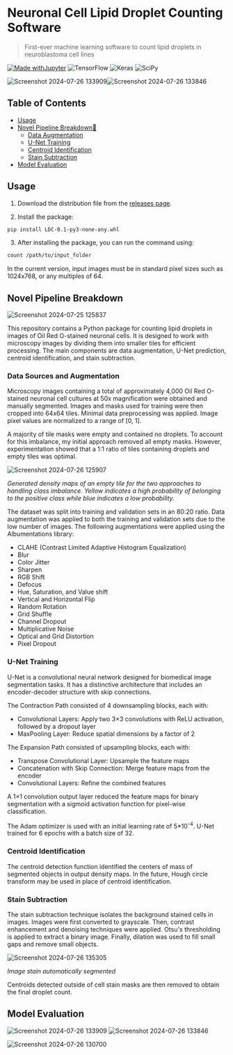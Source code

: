 # Neuronal Cell Lipid Droplet Counting Software

> First-ever machine learning software to count lipid droplets in neuroblastoma cell lines

[![Made withJupyter](https://img.shields.io/badge/Made%20with-Jupyter-orange?style=for-the-badge&logo=Jupyter)](https://jupyter.org/try) ![TensorFlow](https://img.shields.io/badge/TensorFlow-FF6F00?style=for-the-badge&logo=tensorflow&logoColor=white) ![Keras](https://img.shields.io/badge/Keras-FF0000?style=for-the-badge&logo=keras&logoColor=white) ![SciPy](https://img.shields.io/badge/SciPy-654FF0?style=for-the-badge&logo=SciPy&logoColor=white)

![Screenshot 2024-07-26 133909](https://github.com/user-attachments/assets/971cf081-e559-4602-8124-dd499d6199a2)![Screenshot 2024-07-26 133846](https://github.com/user-attachments/assets/e0aa40e7-277b-4358-ab46-716cf6d39706)

## Table of Contents

 * [Usage](#usage)
 * [Novel Pipeline Breakdown💃](#novel-pipeline-breakdown)
   * [Data Augmentation](#data-augmentation)
   * [U-Net Training](#u-net-training)
   * [Centroid Identification](#centroid-identification)
   * [Stain Subtraction](#stain-subtraction)
 * [Model Evaluation](#model-evaluation)

## Usage

1. Download the distribution file from the [releases page](https://github.com/alex1xu/Lipid-Droplet-Counting/releases).
   
2. Install the package:
```sh
pip install LDC-0.1-py3-none-any.whl
```

3. After installing the package, you can run the command using:
```sh
count /path/to/input_folder
```

In the current version, input images must be in standard pixel sizes such as 1024x768, or any multiples of 64.

## Novel Pipeline Breakdown

![Screenshot 2024-07-25 125837](https://github.com/user-attachments/assets/1c968439-58a2-4f92-9766-d384d0be18d1)

This repository contains a Python package for counting lipid droplets in images of Oil Red O-stained neuronal cells. It is designed to work with microscopy images by dividing them into smaller tiles for efficient processing. The main components are data augmentation, U-Net prediction, centroid identification, and stain subtraction.

### Data Sources and Augmentation

Microscopy images containing a total of approximately 4,000 Oil Red O-stained neuronal cell cultures at 50x magnification were obtained and manually segmented. Images and masks used for training were then cropped into 64x64 tiles. Minimal data preprocessing was applied. Image pixel values are normalized to a range of [0, 1]. 

A majority of tile masks were empty and contained no droplets. To account for this imbalance, my initial approach removed all empty masks. However, experimentation showed that a 1:1 ratio of tiles containing droplets and empty tiles was optimal.

![Screenshot 2024-07-26 125907](https://github.com/user-attachments/assets/bca708ba-fc8c-4656-b82a-0e63ed040611)

_Generated density maps of an empty tile for the two approaches to handling class imbalance. Yellow indicates a high probability of belonging to the positive class while blue indicates a low probability._

The dataset was split into training and validation sets in an 80:20 ratio. Data augmentation was applied to both the training and validation sets due to the low number of images. The following augmentations were applied using the Albumentations library:
 - CLAHE (Contrast Limited Adaptive Histogram Equalization)
 - Blur
 - Color Jitter
 - Sharpen
 - RGB Shift
 - Defocus
 - Hue, Saturation, and Value shift
 - Vertical and Horizontal Flip
 - Random Rotation
 - Grid Shuffle
 - Channel Dropout
 - Multiplicative Noise
 - Optical and Grid Distortion
 - Pixel Dropout

### U-Net Training

U-Net is a convolutional neural network designed for biomedical image segmentation tasks. It has a distinctive architecture that includes an encoder-decoder structure with skip connections.

The Contraction Path consisted of 4 downsampling blocks, each with:
 - Convolutional Layers: Apply two 3×3 convolutions with ReLU activation, followed by a dropout layer
 - MaxPooling Layer: Reduce spatial dimensions by a factor of 2

The Expansion Path consisted of upsampling blocks, each with:
 - Transpose Convolutional Layer: Upsample the feature maps
 - Concatenation with Skip Connection: Merge feature maps from the encoder
 - Convolutional Layers: Refine the combined features

A 1×1 convolution output layer reduced the feature maps for binary segmentation with a sigmoid activation function for pixel-wise classification.

The Adam optimizer is used with an initial learning rate of 5*10<sup>-4</sup>. U-Net trained for 6 epochs with a batch size of 32.

### Centroid Identification

The centroid detection function identified the centers of mass of segmented objects in output density maps. In the future, Hough circle transform may be used in place of centroid identification.

### Stain Subtraction

The stain subtraction technique isolates the background stained cells in images. Images were first converted to grayscale. Then, contrast enhancement and denoising techniques were applied. Otsu's thresholding is applied to extract a binary image. Finally, dilation was used to fill small gaps and remove small objects.

![Screenshot 2024-07-26 135305](https://github.com/user-attachments/assets/24d98cf8-ceff-44b4-a971-2cfc13ff4181)

_Image stain automatically segmented_

Centroids detected outside of cell stain masks are then removed to obtain the final droplet count. 

## Model Evaluation

![Screenshot 2024-07-26 133909](https://github.com/user-attachments/assets/971cf081-e559-4602-8124-dd499d6199a2) ![Screenshot 2024-07-26 133846](https://github.com/user-attachments/assets/e0aa40e7-277b-4358-ab46-716cf6d39706)

![Screenshot 2024-07-26 130700](https://github.com/user-attachments/assets/713b8351-2ea0-4053-a25b-8b08c3680c22)

